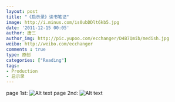 ```yaml
---
layout: post
title: "《启示录》读书笔记"
image: http://i.minus.com/is0ubDDlt6kb5.jpg
date: '2011-12-15 00:05'
author: 唐三
author_img: http://pic.yupoo.com/ecchanger/D4B7Qmib/medish.jpg
weibo: http://weibo.com/ecchanger
comments : true
type: 原创
categories: ["Reading"]
tags:
- Production
- 启示录
---
```


page 1st:
![Alt text](http://pic.yupoo.com/ecchanger/BJQAGjpW/medish.jpg "Optional Title")
page 2nd:
![Alt text](http://pic.yupoo.com/ecchanger/BJQAI40g/medish.jpg "Optional Title")

